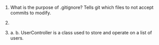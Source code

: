 1. What is the purpose of .gitignore?
    Tells git which files to not accept commits to modify.
    
2. 
   
    
3.  a.
    b. UserController is a class used to store and operate on a list of users.